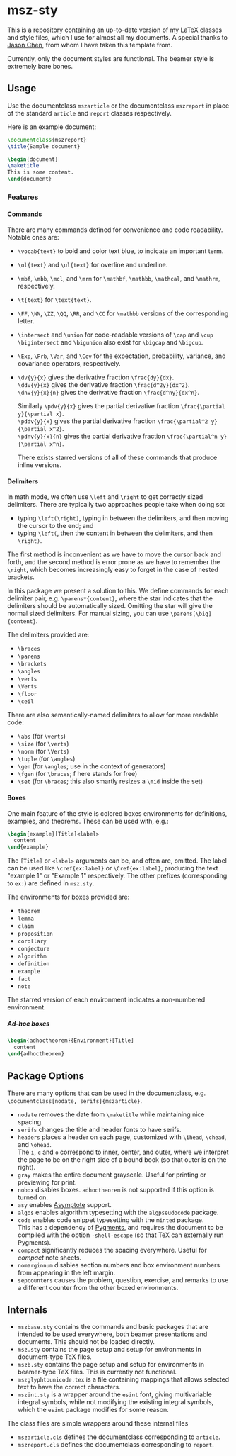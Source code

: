 # msz-sty

This is a repository containing an up-to-date version of
my LaTeX classes and style files, which I use for almost all my documents.
A special thanks to [Jason Chen](github.com/chezbgone),
from whom I have taken this template from.

Currently, only the document styles are functional.
The beamer style is extremely bare bones.

## Usage

Use the documentclass `mszarticle` or the documentclass `mszreport`
in place of the standard `article` and `report` classes respectively.

Here is an example document:

```tex
\documentclass{mszreport}
\title{Sample document}

\begin{document}
\maketitle
This is some content.
\end{document}
```

### Features

#### Commands

There are many commands defined for convenience and code readability.
Notable ones are:

- `\vocab{text}` to bold and color text blue, to indicate an important term.

- `\ol{text}` and `\ul{text}` for overline and underline.

- `\mbf`,
  `\mbb`,
  `\mcl`, and
  `\mrm`
  for
  `\mathbf`,
  `\mathbb`,
  `\mathcal`, and
  `\mathrm`,
  respectively.

- `\t{text}` for `\text{text}`.

- `\FF`,
  `\NN`,
  `\ZZ`,
  `\QQ`,
  `\RR`, and
  `\CC`
  for `\mathbb` versions of the corresponding letter.

- `\intersect` and `\union` for code-readable versions of `\cap` and `\cup`  
  `\bigintersect` and `\bigunion` also exist for `\bigcap` and `\bigcup`.

- `\Exp`,
  `\Prb`,
  `\Var`, and
  `\Cov`
  for the expectation, probability, variance, and covariance operators,
  respectively.

- `\dv{y}{x}` gives the derivative fraction `\frac{dy}{dx}`.  
  `\ddv{y}{x}` gives the derivative fraction `\frac{d^2y}{dx^2}`.  
  `\dnv{y}{x}{n}` gives the derivative fraction `\frac{d^ny}{dx^n}`.

  Similarly
  `\pdv{y}{x}` gives the partial derivative fraction
  `\frac{\partial y}{\partial x}`.  
  `\pddv{y}{x}` gives the partial derivative fraction
  `\frac{\partial^2 y}{\partial x^2}`.  
  `\pdnv{y}{x}{n}` gives the partial derivative fraction
  `\frac{\partial^n y}{\partial x^n}`.

  There exists starred versions of all of these commands
  that produce inline versions.

#### Delimiters

In math mode, we often use `\left` and `\right` to get
correctly sized delimiters.
There are typically two approaches people take when doing so:

- typing `\left(\right)`,
  typing in between the delimiters,
  and then moving the cursor to the end; and
- typing `\left(`,
  then the content in between the delimiters,
  and then `\right)`.

The first method is inconvenient as we have to move the cursor back and forth,
and the second method is error prone as we have to remember the `\right`,
which becomes increasingly easy to forget in the case of nested brackets.

In this package we present a solution to this.
We define commands for each delimiter pair, e.g. `\parens*{content}`,
where the star indicates that the delimiters should be automatically sized.
Omitting the star will give the normal sized delimiters.
For manual sizing, you can use `\parens[\big]{content}`.

The delimiters provided are:

- `\braces`
- `\parens`
- `\brackets`
- `\angles`
- `\verts`
- `\Verts`
- `\floor`
- `\ceil`

There are also semantically-named delimiters to allow for more readable code:

- `\abs` (for `\verts`)
- `\size` (for `\verts`)
- `\norm` (for `\Verts`)
- `\tuple` (for `\angles`)
- `\gen` (for `\angles`; use in the context of generators)
- `\fgen` (for `\braces`; f here stands for free)
- `\set` (for `\braces`; this also smartly resizes a `\mid` inside the set)

#### Boxes

One main feature of the style is colored boxes environments
for definitions, examples, and theorems.
These can be used with, e.g.:

```tex
\begin{example}[Title]<label>
  content
\end{example}
```

The `[Title]` or `<label>` arguments can be, and often are, omitted.
The label can be used like `\cref{ex:label}` or `\Cref{ex:label}`,
producing the text "example 1" or "Example 1" respectively.
The other prefixes (corresponding to `ex:`) are defined in `msz.sty`.

The environments for boxes provided are:

- `theorem`
- `lemma`
- `claim`
- `proposition`
- `corollary`
- `conjecture`
- `algorithm`
- `definition`
- `example`
- `fact`
- `note`

The starred version of each environment indicates a non-numbered environment.

##### Ad-hoc boxes

```tex
\begin{adhoctheorem}{Environment}[Title]
  content
\end{adhoctheorem}
```

## Package Options

There are many options that can be used in the documentclass, e.g.  
`\documentclass[nodate, serifs]{mszarticle}`.

- `nodate` removes the date from `\maketitle` while maintaining nice spacing.
- `serifs` changes the title and header fonts to have serifs.
- `headers` places a header on each page,
  customized with `\ihead`, `\chead`, and `\ohead`.  
  The `i`, `c` and `o` correspond to inner, center, and outer,
  where we interpret the page to be on the right side of a bound book
  (so that outer is on the right).
- `gray` makes the entire document grayscale.
  Useful for printing or previewing for print.
- `nobox` disables boxes.
  `adhoctheorem` is not supported if this option is turned on.
- `asy` enables [Asymptote](https://asymptote.sourceforge.io/) support.
- `algos` enables algorithm typesetting with the `algpseudocode` package.
- `code` enables code snippet typesetting with the `minted` package.  
  This has a dependency of [Pygments](https://pygments.org/),
  and requires the document to be compiled with the option `-shell-escape`
  (so that TeX can externally run Pygments).
- `compact` significantly reduces the spacing everywhere.
  Useful for _compact_ note sheets.
- `nomarginnum` disables section numbers and box environment numbers from
  appearing in the left margin.
- `sepcounters` causes the problem, question, exercise, and remarks
  to use a different counter from the other boxed environments.

## Internals

- `mszbase.sty` contains the commands and basic packages that are intended
  to be used everywhere, both beamer presentations and documents.
  This should not be loaded directly.
- `msz.sty` contains the page setup and setup for environments
  in document-type TeX files.
- `mszb.sty` contains the page setup and setup for environments
  in beamer-type TeX files. This is currently not functional.
- `mszglyphtounicode.tex` is a file containing mappings
  that allows selected text to have the correct characters.
- `mszint.sty` is a wrapper around the `esint` font,
  giving multivariable integral symbols,
  while not modifying the existing integral symbols,
  which the `esint` package modifies for some reason.

The class files are simple wrappers around these internal files

- `mszarticle.cls` defines the documentclass corresponding to `article`.
- `mszreport.cls` defines the documentclass corresponding to `report`.
